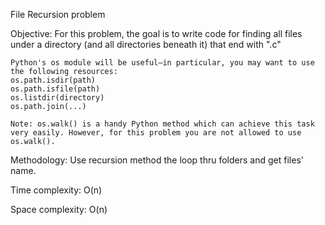 File Recursion problem

Objective:
	For this problem, the goal is to write code for finding all files under a directory (and all directories beneath it) that end with ".c"

	Python's os module will be useful—in particular, you may want to use the following resources:
	os.path.isdir(path)
	os.path.isfile(path)
	os.listdir(directory)
	os.path.join(...)

	Note: os.walk() is a handy Python method which can achieve this task very easily. However, for this problem you are not allowed to use os.walk().

Methodology:
	Use recursion method the loop thru folders and get files' name.
	

Time complexity:
	O(n)

Space complexity:
	O(n)


